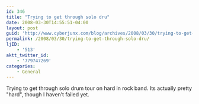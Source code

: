 ```yaml
---
id: 346
title: "Trying to get through solo dru"
date: 2008-03-30T14:55:51-04:00
layout: post
guid: 'http://www.cyberjunx.com/blog/archives/2008/03/30/trying-to-get-through-solo-dru/'
permalink: /2008/03/30/trying-to-get-through-solo-dru/
ljID:
    - '513'
aktt_twitter_id:
    - '779747269'
categories:
    - General
---
```


Trying to get through solo drum tour on hard in rock band. Its actually pretty "hard", though I haven’t failed yet.